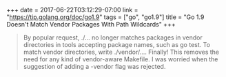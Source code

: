 +++
date = 2017-06-22T03:12:29-07:00
link = "https://tip.golang.org/doc/go1.9"
tags = ["go", "go1.9"]
title = "Go 1.9 Doesn't Match Vendor Packages With Path Wildcards"
+++

>By popular request, ./... no longer matches packages in vendor directories in tools accepting package names, such as go test. To match vendor directories, write ./vendor/.... Finally! This removes the need for any kind of vendor-aware Makefile. I was worried when the suggestion of adding a -vendor flag was rejected.
